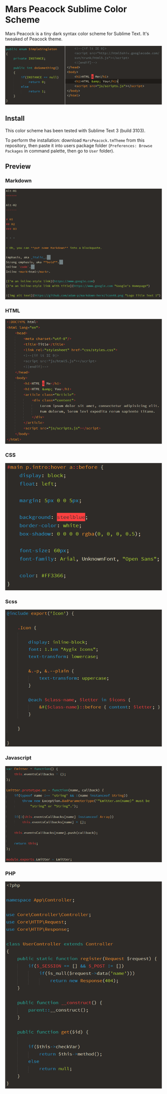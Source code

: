 # Mars Peacock Sublime Color Scheme

Mars Peacock is a tiny dark syntax color scheme for Sublime Text. It's tweaked of Peacock theme.

![Mars Peacock Preview](README.img/preview.png)

## Install

This color scheme has been tested with Sublime Text 3 (build 3103).

To perform the installation: download `MarsPeacock.tmTheme` from this repository, then paste it into users package folder (`Preferences: Browse Packages` in command palette, then go to `User` folder).

## Preview

### Markdown

![Mars Peacock Preview](README.img/preview-markdown.png)

### HTML

![Mars Peacock Preview](README.img/preview-html.png)

### CSS

![Mars Peacock Preview](README.img/preview-css.png)

### Scss

![Mars Peacock Preview](README.img/preview-scss.png)

### Javascript

![Mars Peacock Preview](README.img/preview-javascript.png)

### PHP

![Mars Peacock Preview](README.img/preview-php.png)
